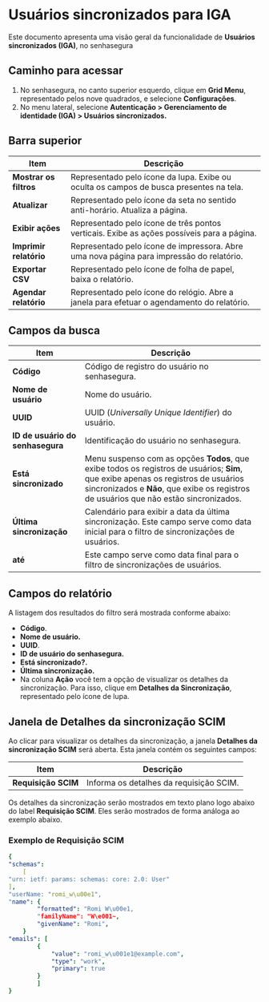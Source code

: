 # Usuários sincronizados para IGA

Este documento apresenta uma visão geral da funcionalidade de **Usuários sincronizados (IGA)**, no senhasegura

## Caminho para acessar

1. No senhasegura, no canto superior esquerdo, clique em **Grid Menu**, representado pelos nove quadrados, e selecione **Configurações**.
2. No menu lateral, selecione **Autenticação > Gerenciamento de identidade (IGA) > Usuários sincronizados.**

## Barra superior

| Item                     | Descrição                                                                                      |
| ------------------------ | ------------------------------------------------------------------------------------------------ |
| **Mostrar os filtros**  | Representado pelo ícone da lupa. Exibe ou oculta os campos de busca presentes na tela.          |
| **Atualizar**           | Representado pelo ícone da seta no sentido anti-horário. Atualiza a página.                   |
| **Exibir ações**      | Representado pelo ícone de três pontos verticais. Exibe as  ações possíveis para a página. |
| **Imprimir relatório** | Representado pelo ícone de impressora. Abre uma nova página para impressão do relatório.     |
| **Exportar CSV**        | Representado pelo ícone de folha de papel, baixa o relatório.                                  |
| **Agendar relatório**  | Representado pelo ícone do relógio. Abre a janela para efetuar o agendamento do relatório.    |

## Campos da busca

| Item                               | Descrição                                                                                                                                                                                                                                                   |
| ---------------------------------- | ------------------------------------------------------------------------------------------------------------------------------------------------------------------------------------------------------------------------------------------------------------- |
| **Código**                       | Código de registro do usuário no senhasegura.                                                                                                                                                                                                               |
| **Nome de usuário**              | Nome do usuário.                                                                                                                                                                                                                                             |
| **UUID**                          | UUID (*Universally Unique Identifier*) do usuário.                                                                                                                                                                                                         |
| **ID de usuário do senhasegura** | Identificação do usuário no senhasegura.                                                                                                                                                                                                                   |
| **Está sincronizado**            | Menu suspenso com as opções **Todos**, que exibe todos os registros de usuários; **Sim**, que exibe apenas os registros de usuários sincronizados e **Não**, que exibe os registros de usuários que não estão sincronizados. |
| **Última sincronização**       | Calendário para exibir a data da última sincronização. Este campo serve como data inicial para o filtro de sincronizações de usuários.                                                                                                                 |
| **até**                          | Este campo serve como data final para o filtro de sincronizações de usuários.                                                                                                                                                                              |

## Campos do relatório

A listagem dos resultados do filtro será mostrada conforme abaixo:

* **Código**.
* **Nome de usuário.**
* **UUID**.
* **ID de usuário do senhasegura.**
* **Está sincronizado?.**
* **Última sincronização.**
* Na coluna **Ação** você tem a opção de visualizar os detalhes da sincronização. Para isso, clique em **Detalhes da Sincronização**, representado pelo ícone de lupa.

## Janela de Detalhes da sincronização SCIM

Ao clicar para visualizar os detalhes da sincronização, a janela **Detalhes da sincronização SCIM** será aberta. Esta janela contém os seguintes campos:

| Item                   | Descrição                               |
| ---------------------- | ----------------------------------------- |
| **Requisição SCIM** | Informa os detalhes da requisição SCIM. |

Os detalhes da sincronização serão mostrados em texto plano logo abaixo do label **Requisição SCIM**. Eles serão mostrados de forma análoga ao exemplo abaixo.

### Exemplo de Requisição SCIM

```yaml
{
"schemas":
	[ 
"urn: ietf: params: schemas: core: 2.0: User" 
],
"userName: "romi_w\u00e1",
"name": {
		"formatted": "Romi W\u00e1,
		"familyName": "W\e001~,
		"givenName": "Romi",
	} 
"emails": [
		{ 
			"value": "romi_w\u001e1@example.com",
			"type": "work",
			"primary": true
		}
	    ]
}
```